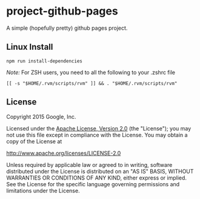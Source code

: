 # project-github-pages
A simple (hopefully pretty) github pages project.

## Linux Install

    npm run install-dependencies


*Note:* For ZSH users, you need to all the following to your .zshrc file

    [[ -s "$HOME/.rvm/scripts/rvm" ]] && . "$HOME/.rvm/scripts/rvm"

## License

Copyright 2015 Google, Inc.

Licensed under the [Apache License, Version 2.0](LICENSE) (the "License");
you may not use this file except in compliance with the License. You may
obtain a copy of the License at

   http://www.apache.org/licenses/LICENSE-2.0

Unless required by applicable law or agreed to in writing, software
distributed under the License is distributed on an "AS IS" BASIS,
WITHOUT WARRANTIES OR CONDITIONS OF ANY KIND, either express or implied.
See the License for the specific language governing permissions and
limitations under the License.

